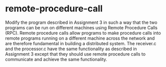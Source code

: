 # remote-procedure-call
Modify the program described in Assignment 3 in such a way that 
the two programs can be run on different machines using Remote Procedure Calls (RPC). 
Remote procedure calls allow programs to make procedure calls into remote programs 
running on a different machine across the network and are therefore fundamental in building a distributed system. 
The  receiver.c and the processor.c have the same functionality as described in Assignment 3 except that 
they should use remote procedure calls to communicate and achieve the same functionality.
